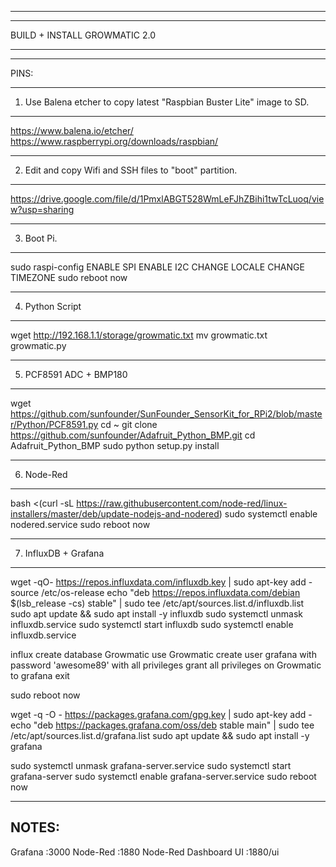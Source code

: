 -----------------------------------------------------------------------------------------------------------------
_________________________________________________________________________________________________________________

BUILD + INSTALL GROWMATIC 2.0
_________________________________________________________________________________________________________________

-----------------------------------------------------------------------------------------------------------------

PINS:

-----------------------------------------------------------------------------------------------------------------
1) Use Balena etcher to copy latest "Raspbian Buster Lite" image to SD.
-----------------------------------------------------------------------------------------------------------------

https://www.balena.io/etcher/
https://www.raspberrypi.org/downloads/raspbian/

-----------------------------------------------------------------------------------------------------------------
2) Edit and copy Wifi and SSH files to "boot" partition.
-----------------------------------------------------------------------------------------------------------------

https://drive.google.com/file/d/1PmxlABGT528WmLeFJhZBihi1twTcLuoq/view?usp=sharing

-----------------------------------------------------------------------------------------------------------------
3) Boot Pi.
-----------------------------------------------------------------------------------------------------------------

sudo raspi-config
ENABLE SPI
ENABLE I2C
CHANGE LOCALE
CHANGE TIMEZONE
sudo reboot now

------------------------------------------------------------------------------------------------------------------
4) Python Script
------------------------------------------------------------------------------------------------------------------

wget http://192.168.1.1/storage/growmatic.txt
mv growmatic.txt growmatic.py

------------------------------------------------------------------------------------------------------------------
5) PCF8591 ADC + BMP180
------------------------------------------------------------------------------------------------------------------

wget https://github.com/sunfounder/SunFounder_SensorKit_for_RPi2/blob/master/Python/PCF8591.py
cd ~
git clone https://github.com/sunfounder/Adafruit_Python_BMP.git
cd Adafruit_Python_BMP
sudo python setup.py install

------------------------------------------------------------------------------------------------------------------
6) Node-Red
------------------------------------------------------------------------------------------------------------------

bash <(curl -sL https://raw.githubusercontent.com/node-red/linux-installers/master/deb/update-nodejs-and-nodered)
sudo systemctl enable nodered.service
sudo reboot now

------------------------------------------------------------------------------------------------------------------
7) InfluxDB + Grafana
------------------------------------------------------------------------------------------------------------------

wget -qO- https://repos.influxdata.com/influxdb.key | sudo apt-key add -
source /etc/os-release
echo "deb https://repos.influxdata.com/debian $(lsb_release -cs) stable" | sudo tee /etc/apt/sources.list.d/influxdb.list
sudo apt update && sudo apt install -y influxdb
sudo systemctl unmask influxdb.service
sudo systemctl start influxdb
sudo systemctl enable influxdb.service

influx
create database Growmatic
use Growmatic
create user grafana with password 'awesome89' with all privileges
grant all privileges on Growmatic to grafana
exit

sudo reboot now

wget -q -O - https://packages.grafana.com/gpg.key | sudo apt-key add -
echo "deb https://packages.grafana.com/oss/deb stable main" | sudo tee /etc/apt/sources.list.d/grafana.list
sudo apt update && sudo apt install -y grafana

sudo systemctl unmask grafana-server.service
sudo systemctl start grafana-server
sudo systemctl enable grafana-server.service
sudo reboot now

------------------------------------------------------------------------------------------------------------------
NOTES:
------------------------------------------------------------------------------------------------------------------
Grafana :3000
Node-Red :1880
Node-Red Dashboard UI :1880/ui
